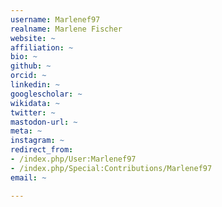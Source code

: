 ```yaml
---
username: Marlenef97
realname: Marlene Fischer
website: ~
affiliation: ~
bio: ~
github: ~
orcid: ~
linkedin: ~
googlescholar: ~
wikidata: ~
twitter: ~
mastodon-url: ~
meta: ~
instagram: ~
redirect_from:
- /index.php/User:Marlenef97
- /index.php/Special:Contributions/Marlenef97
email: ~

---
```

